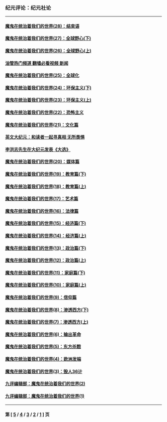 ### 纪元评论：纪元社论
---
#### [魔鬼在统治着我们的世界(28)：结束语](../../pages/nsc422/n10936246.md?11110330) 
#### [魔鬼在统治着我们的世界(27)：全球野心(下)](../../pages/nsc422/n10928319.md?11110330) 
#### [魔鬼在统治着我们的世界(26)：全球野心(上)](../../pages/nsc422/n10900318.md?11110330) 
#### [油管热门频道 翻墙必看视频 新闻](ok?11110330)
#### [魔鬼在统治着我们的世界(25)：全球化](../../pages/nsc422/n10788205.md?11110330) 
#### [魔鬼在统治着我们的世界(24)：环保主义(下)](../../pages/nsc422/n10695307.md?11110330) 
#### [魔鬼在统治着我们的世界(23)：环保主义(上)](../../pages/nsc422/n10688613.md?11110330) 
#### [魔鬼在统治着我们的世界(22)：恐怖主义](../../pages/nsc422/n10614727.md?11110330) 
#### [魔鬼在统治着我们的世界(21)：文化篇](../../pages/nsc422/n10597706.md?11110330) 
#### [英文大纪元：和读者一起寻真相 无所畏惧](../../pages/nsc422/n12542027.md?11110330) 
#### [李洪志先生在大纪元发表《大选》](../../pages/nsc422/n12534746.md?11110330) 
#### [魔鬼在统治着我们的世界(20)：媒体篇](../../pages/nsc422/n10586579.md?11110330) 
#### [魔鬼在统治着我们的世界(19)：教育篇(下)](../../pages/nsc422/n10564808.md?11110330) 
#### [魔鬼在统治着我们的世界(18)：教育篇(上)](../../pages/nsc422/n10526970.md?11110330) 
#### [魔鬼在统治着我们的世界(17)：艺术篇](../../pages/nsc422/n10499093.md?11110330) 
#### [魔鬼在统治着我们的世界(16)：法律篇](../../pages/nsc422/n10485969.md?11110330) 
#### [魔鬼在统治着我们的世界(15)：经济篇(下)](../../pages/nsc422/n10469975.md?11110330) 
#### [魔鬼在统治着我们的世界(14)：经济篇(上)](../../pages/nsc422/n10457370.md?11110330) 
#### [魔鬼在统治着我们的世界(13)：政治篇(下)](../../pages/nsc422/n10448270.md?11110330) 
#### [魔鬼在统治着我们的世界(12)：政治篇(上)](../../pages/nsc422/n10444576.md?11110330) 
#### [魔鬼在统治着我们的世界(11)：家庭篇(下)](../../pages/nsc422/n10440961.md?11110330) 
#### [魔鬼在统治着我们的世界(10)：家庭篇(上)](../../pages/nsc422/n10435448.md?11110330) 
#### [魔鬼在统治着我们的世界(9)：信仰篇](../../pages/nsc422/n10432159.md?11110330) 
#### [魔鬼在统治着我们的世界(8)：渗透西方(下)](../../pages/nsc422/n10429603.md?11110330) 
#### [魔鬼在统治着我们的世界(7)：渗透西方(上)](../../pages/nsc422/n10426013.md?11110330) 
#### [魔鬼在统治着我们的世界(6)：输出革命](../../pages/nsc422/n10421536.md?11110330) 
#### [魔鬼在统治着我们的世界(5)：东方杀戮](../../pages/nsc422/n10417707.md?11110330) 
#### [魔鬼在统治着我们的世界(4)：欧洲发端](../../pages/nsc422/n10414890.md?11110330) 
#### [魔鬼在统治着我们的世界(3)：毁人36计](../../pages/nsc422/n10411583.md?11110330) 
#### [九评编辑部：魔鬼在统治着我们的世界(2)](../../pages/nsc422/n10410036.md?11110330) 
#### [九评编辑部：魔鬼在统治着我们的世界(1)](../../pages/nsc422/n10406825.md?11110330) 

---
#### 第 [ [5](./5.md?11110330) / [4](./4.md?11110330) / [3](./3.md?11110330) / [2](./2.md?11110330) / [1](./1.md?11110330) ] 页
